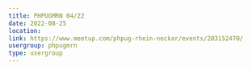 ```yaml
---
title: PHPUGMRN 04/22
date: 2022-08-25
location: 
link: https://www.meetup.com/phpug-rhein-neckar/events/283152470/
usergroup: phpugmrn
type: usergroup
---
```

